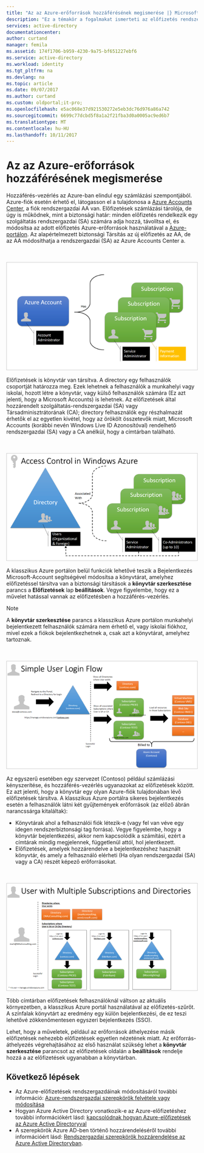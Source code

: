 ```yaml
---
title: "Az az Azure-erőforrások hozzáférésének megismerése |} Microsoft Docs"
description: "Ez a témakör a fogalmakat ismerteti az előfizetés rendszergazdáihoz segítségével vezérelheti, erőforrás-hozzáférés az Azure-portálon"
services: active-directory
documentationcenter: 
author: curtand
manager: femila
ms.assetid: 174f1706-b959-4230-9a75-bf651227ebf6
ms.service: active-directory
ms.workload: identity
ms.tgt_pltfrm: na
ms.devlang: na
ms.topic: article
ms.date: 09/07/2017
ms.author: curtand
ms.custom: oldportal;it-pro;
ms.openlocfilehash: e5ac068e37d921530272e5eb3dc76d976a86a742
ms.sourcegitcommit: 6699c77dcbd5f8a1a2f21fba3d0a0005ac9ed6b7
ms.translationtype: MT
ms.contentlocale: hu-HU
ms.lasthandoff: 10/11/2017
---
```

# <a name="understanding-resource-access-in-azure"></a>Az az Azure-erőforrások hozzáférésének megismerése

Hozzáférés-vezérlés az Azure-ban elindul egy számlázási szempontjából. Azure-fiók esetén érhető el, látogasson el a tulajdonosa a [Azure Accounts Center](https://account.windowsazure.com/subscriptions), a fiók rendszergazdai AA van. Előfizetések számlázási tárolója, de úgy is működnek, mint a biztonsági határ: minden előfizetés rendelkezik egy szolgáltatás rendszergazdai (SA) számára adja hozzá, távolítsa el, és módosítsa az adott előfizetés Azure-erőforrások használatával a [Azure-portálon](https://portal.azure.com/). Az alapértelmezett biztonsági Társítás az új előfizetés az AA, de az AA módosíthatja a rendszergazdai (SA) az Azure Accounts Center a.

<br><br>![Azure-fiókra][1]

Előfizetések is könyvtár van társítva. A directory egy felhasználók csoportját határozza meg. Ezek lehetnek a felhasználók a munkahelyi vagy iskolai, hozott létre a könyvtár, vagy külső felhasználók számára (Ez azt jelenti, hogy a Microsoft Accounts) is lehetnek. Az előfizetések által hozzárendelt szolgáltatás-rendszergazdai (SA) vagy Társadminisztrátorának (CA); directory felhasználók egy részhalmazát érhetők el az egyetlen kivétel, hogy az örökölt összetevők miatt, Microsoft Accounts (korábbi nevén Windows Live ID Azonosítóval) rendelhető rendszergazdai (SA) vagy a CA anélkül, hogy a címtárban található.

<br><br>![Hozzáférés-vezérlés az Azure-ban][2]

A klasszikus Azure portálon belül funkciók lehetővé teszik a Bejelentkezés Microsoft-Account segítségével módosítsa a könyvtárat, amelyhez előfizetéssel társítva van a biztonsági társítások a **könyvtár szerkesztése** parancs a  **Előfizetések** lap **beállítások**. Vegye figyelembe, hogy ez a művelet hatással vannak az előfizetésben a hozzáférés-vezérlés.

> [!NOTE]
> A **könyvtár szerkesztése** parancs a klasszikus Azure portálon munkahelyi bejelentkezett felhasználók számára nem érhető el, vagy iskolai fiókhoz, mivel ezek a fiókok bejelentkezhetnek a, csak azt a könyvtárat, amelyhez tartoznak.
> 
> 

<br><br>![Egyszerű felhasználói bejelentkezési folyamat][3]

Az egyszerű esetében egy szervezet (Contoso) például számlázási kényszerítése, és hozzáférés-vezérlés ugyanazokat az előfizetések között. Ez azt jelenti, hogy a könyvtár egy olyan Azure-fiók tulajdonában lévő előfizetések társítva. A klasszikus Azure portálra sikeres bejelentkezés esetén a felhasználók látni két gyűjtemények erőforrások (az előző ábrán narancssárga kitaláltak):

* Könyvtárak ahol a felhasználói fiók létezik-e (vagy fel van véve egy idegen rendszerbiztonsági tag forrása). Vegye figyelembe, hogy a könyvtár bejelentkezési, akkor nem kapcsolódik a számítási, ezért a címtárak mindig megjelennek, függetlenül attól, hol jelentkezett.
* Előfizetések, amelyek hozzárendelve a bejelentkezéshez használt könyvtár, és amely a felhasználó elérheti (Ha olyan rendszergazdai (SA) vagy a CA) részét képező erőforrásokat.

<br><br>![A felhasználó több előfizetések és könyvtárak][4]

Több címtárban előfizetések felhasználóknál váltson az aktuális környezetben, a klasszikus Azure portál használatával az előfizetés-szűrőt. A színfalak könyvtárt az eredmény egy külön bejelentkezési, de ez teszi lehetővé zökkenőmentesen egyszeri bejelentkezés (SSO).

Lehet, hogy a műveletek, például az erőforrások áthelyezése másik előfizetések nehezebb előfizetések egyetlen nézetének miatt. Az erőforrás-áthelyezés végrehajtásához az első használat szükség lehet a **könyvtár szerkesztése** parancsot az előfizetések oldalán a **beállítások** rendelje hozzá a az előfizetések ugyanabban a könyvtárban.

## <a name="next-steps"></a>Következő lépések
* Az Azure-előfizetések rendszergazdáinak módosításáról további információ: [Azure-rendszergazdai szerepkörök felvétele vagy módosítása](../billing/billing-add-change-azure-subscription-administrator.md)
* Hogyan Azure Active Directory vonatkozik-e az Azure-előfizetéshez további információkért lásd: [kapcsolódnak hogyan Azure-előfizetések az Azure Active Directoryval](active-directory-how-subscriptions-associated-directory.md)
* A szerepkörök Azure AD-ben történő hozzárendeléséről további információért lásd: [Rendszergazdai szerepkörök hozzárendelése az Azure Active Directoryban](active-directory-assign-admin-roles.md).

<!--Image references-->
[1]: ./media/active-directory-understanding-resource-access/IC707931.png
[2]: ./media/active-directory-understanding-resource-access/IC707932.png
[3]: ./media/active-directory-understanding-resource-access/IC707933.png
[4]: ./media/active-directory-understanding-resource-access/IC707934.png
